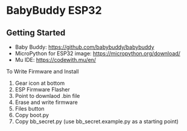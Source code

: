 # BabyBuddy ESP32

## Getting Started
- Baby Buddy: https://github.com/babybuddy/babybuddy
- MicroPython for ESP32 image:  https://micropython.org/download/
- Mu IDE: https://codewith.mu/en/

To Write Firmware and Install
1. Gear icon at bottom
2. ESP Firmware Flasher
3. Point to downlaod .bin file
4. Erase and write firmware
5. Files button
6. Copy boot.py
7. Copy bb_secret.py (use bb_secret.example.py as a starting point)
